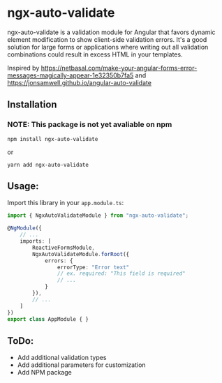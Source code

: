 # ngx-auto-validate

ngx-auto-validate is a validation module for Angular that favors dynamic element modification to show client-side validation errors. It's a good solution for large forms or applications where writing out all validation combinations could result in excess HTML in your templates.

Inspired by https://netbasal.com/make-your-angular-forms-error-messages-magically-appear-1e32350b7fa5 and https://jonsamwell.github.io/angular-auto-validate

## Installation
### NOTE: This package is not yet avaliable on npm
```
npm install ngx-auto-validate
```
or 
```
yarn add ngx-auto-validate
```

## Usage:

Import this library in your ```app.module.ts```:
```typescript
import { NgxAutoValidateModule } from "ngx-auto-validate";

@NgModule({
    // ...
    imports: [
        ReactiveFormsModule,
        NgxAutoValidateModule.forRoot({
            errors: {
                errorType: "Error text"
                // ex. required: "This field is required"
                // ...
            }
        }),
        // ...
    ]
})
export class AppModule { }

```

## ToDo:
* Add additional validation types
* Add additional parameters for customization
* Add NPM package